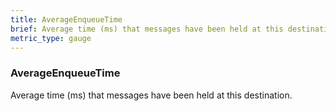 ```yaml
---
title: AverageEnqueueTime
brief: Average time (ms) that messages have been held at this destination.
metric_type: gauge
---
```

### AverageEnqueueTime

Average time (ms) that messages have been held at this destination.
